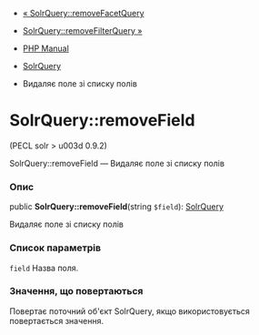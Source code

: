 - [« SolrQuery::removeFacetQuery](solrquery.removefacetquery.md)
- [SolrQuery::removeFilterQuery »](solrquery.removefilterquery.md)

- [PHP Manual](index.md)
- [SolrQuery](class.solrquery.md)
- Видаляє поле зі списку полів

# SolrQuery::removeField

(PECL solr \> u003d 0.9.2)

SolrQuery::removeField — Видаляє поле зі списку полів

### Опис

public **SolrQuery::removeField**(string `$field`):
[SolrQuery](class.solrquery.md)

Видаляє поле зі списку полів

### Список параметрів

`field`
Назва поля.

### Значення, що повертаються

Повертає поточний об'єкт SolrQuery, якщо використовується повертається
значення.

